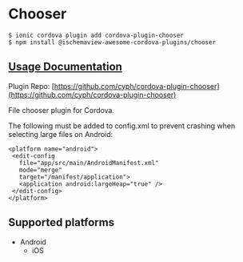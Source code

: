 # Chooser

```text
$ ionic cordova plugin add cordova-plugin-chooser
$ npm install @ischemaview-awesome-cordova-plugins/chooser
```

## [Usage Documentation](https://danielsogl.gitbook.io/awesome-cordova-plugins/plugins/chooser/)

Plugin Repo: [https://github.com/cyph/cordova-plugin-chooser](https://github.com/cyph/cordova-plugin-chooser)

File chooser plugin for Cordova.

The following must be added to config.xml to prevent crashing when selecting large files on Android:

```markup
<platform name="android">
 <edit-config
   file="app/src/main/AndroidManifest.xml"
   mode="merge"
   target="/manifest/application">
   <application android:largeHeap="true" />
 </edit-config>
</platform>
```

## Supported platforms

* Android
  * iOS

